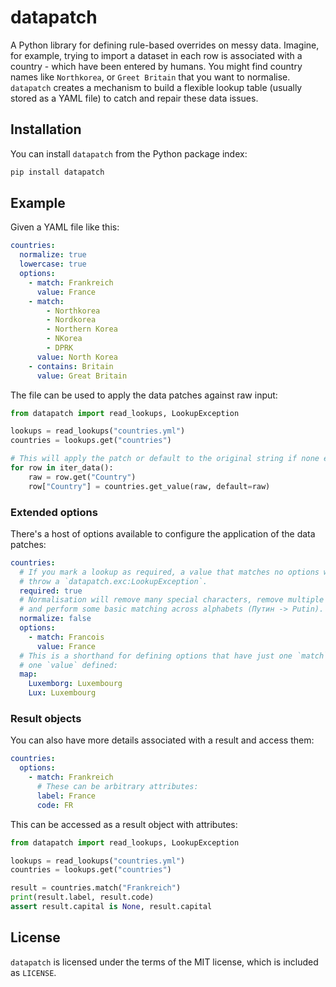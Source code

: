 # datapatch

A Python library for defining rule-based overrides on messy data. Imagine, for example,
trying to import a dataset in each row is associated with a country - which have been 
entered by humans. You might find country names like `Northkorea`, or `Greet Britain`
that you want to normalise. `datapatch` creates a mechanism to build a flexible lookup
table (usually stored as a YAML file) to catch and repair these data issues.

## Installation

You can install `datapatch` from the Python package index:

```bash
pip install datapatch
```

## Example

Given a YAML file like this:

```yaml
countries:
  normalize: true
  lowercase: true
  options:
    - match: Frankreich
      value: France
    - match:
        - Northkorea
        - Nordkorea
        - Northern Korea
        - NKorea
        - DPRK
      value: North Korea
    - contains: Britain
      value: Great Britain
```

The file can be used to apply the data patches against raw input:

```python
from datapatch import read_lookups, LookupException

lookups = read_lookups("countries.yml")
countries = lookups.get("countries")

# This will apply the patch or default to the original string if none exists:
for row in iter_data():
    raw = row.get("Country")
    row["Country"] = countries.get_value(raw, default=raw)
```

### Extended options

There's a host of options available to configure the application of the data
patches:

```yaml
countries:
  # If you mark a lookup as required, a value that matches no options will
  # throw a `datapatch.exc:LookupException`.
  required: true
  # Normalisation will remove many special characters, remove multiple spaces
  # and perform some basic matching across alphabets (Путин -> Putin).
  normalize: false
  options:
    - match: Francois
      value: France
  # This is a shorthand for defining options that have just one `match` and
  # one `value` defined:
  map:
    Luxemborg: Luxembourg
    Lux: Luxembourg
```

### Result objects

You can also have more details associated with a result and access them:

```yaml
countries:
  options:
    - match: Frankreich
      # These can be arbitrary attributes:
      label: France
      code: FR
```

This can be accessed as a result object with attributes:

```python
from datapatch import read_lookups, LookupException

lookups = read_lookups("countries.yml")
countries = lookups.get("countries")

result = countries.match("Frankreich")
print(result.label, result.code)
assert result.capital is None, result.capital
```

## License

`datapatch` is licensed under the terms of the MIT license, which is included as
`LICENSE`.